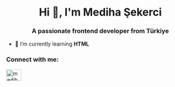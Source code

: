 <h1 align="center">Hi 👋, I'm Mediha Şekerci</h1>
<h3 align="center">A passionate frontend developer from Türkiye</h3>

- 🌱 I’m currently learning **HTML**

<h3 align="left">Connect with me:</h3>
<p align="left">
<a href="https://linkedin.com/in/mediha-şekerci" target="blank"><img align="center" src="https://raw.githubusercontent.com/rahuldkjain/github-profile-readme-generator/master/src/images/icons/Social/linked-in-alt.svg" alt="mediha-şekerci" height="30" width="40" /></a>
</p>

